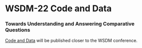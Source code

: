 # WSDM-22 Code and Data

### Towards Understanding and Answering Comparative Questions
[Code and Data](https://github.com/webis-de/wsdm22-towards-understanding-and-answering-comparative-questions) will be published closer to the WSDM conference.
